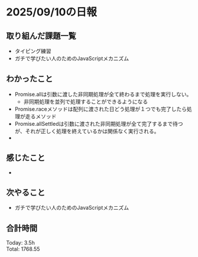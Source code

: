 # 2025/09/10の日報
## 取り組んだ課題一覧
* タイピング練習
* ガチで学びたい人のためのJavaScriptメカニズム
## わかったこと 
* Promise.allは引数に渡した非同期処理が全て終わるまで処理を実行しない。
  * 非同期処理を並列で処理することができるようになる
* Promise.raceメソッドは配列に渡された日どう処理が１つでも完了したら処理が走るメソッド  
* Promise.allSettledは引数に渡された非同期処理が全て完了するまで待つが、それが正しく処理を終えているかは関係なく実行される。
* 
   
## 感じたこと
* 
## 次やること
* ガチで学びたい人のためのJavaScriptメカニズム
##  合計時間 
Today: 3.5h<br>
Total: 1768.55
